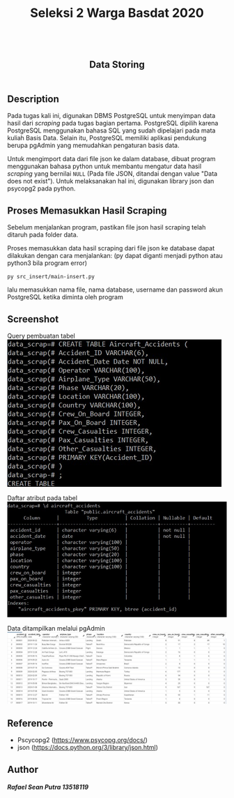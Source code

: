 <h1 align="center">
  <br>
  Seleksi 2 Warga Basdat 2020
  <br>
  <br>
</h1>

<h2 align="center">
  <br>
  Data Storing
  <br>
  <br>
</h2>


## Description

Pada tugas kali ini, digunakan DBMS PostgreSQL untuk menyimpan data hasil dari <i>scraping</i> pada tugas bagian pertama. PostgreSQL dipilih karena PostgreSQL menggunakan bahasa SQL yang sudah dipelajari pada mata kuliah Basis Data. Selain itu, PostgreSQL memiliki aplikasi pendukung berupa pgAdmin yang memudahkan pengaturan basis data.

Untuk mengimport data dari file json ke dalam database, dibuat program menggunakan bahasa python untuk membantu mengatur data hasil <i>scraping</i> yang bernilai `NULL` (Pada file JSON, ditandai dengan value "Data does not exist"). Untuk melaksanakan hal ini, digunakan library json dan psycopg2 pada python.

## Proses Memasukkan Hasil Scraping

Sebelum menjalankan program, pastikan file json hasil scraping telah ditaruh pada folder data.

Proses memasukkan data hasil scraping dari file json ke database dapat dilakukan dengan cara menjalankan: (py dapat diganti menjadi python atau python3 bila program error)
```
py src_insert/main-insert.py
```
lalu memasukkan nama file, nama database, username dan password akun PostgreSQL ketika diminta oleh program

## Screenshot

Query pembuatan tabel<br>
![query pembuatan tabel](https://github.com/regnents/Seleksi-2020-Tugas-2/blob/master/screenshots/create%20table.jpg "query Pembuatan Tabel")

Daftar atribut pada tabel<br>
![Atribut pada tabel](https://github.com/regnents/Seleksi-2020-Tugas-2/blob/master/screenshots/table-1.jpg "Atribut yang dimiliki Tabel")

Data ditampilkan melalui pgAdmin<br>
![data](https://github.com/regnents/Seleksi-2020-Tugas-2/blob/master/screenshots/data.jpg "Data pada pgAdmin")

## Reference

- Pscycopg2 (<https://www.psycopg.org/docs/>)
- json (<https://docs.python.org/3/library/json.html>)

## Author

<h5>
Rafael Sean Putra
13518119
</h5>
